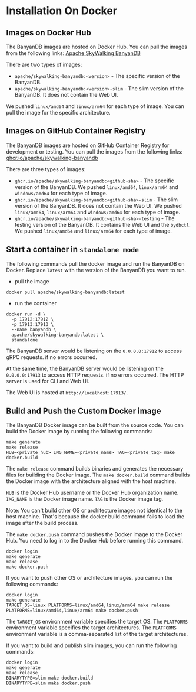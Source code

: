 ﻿# Installation On Docker

## Images on Docker Hub

The BanyanDB images are hosted on Docker Hub. You can pull the images from the following links: [Apache SkyWalking BanyanDB](https://hub.docker.com/r/apache/skywalking-banyandb)

There are two types of images:

- `apache/skywalking-banyandb:<version>` - The specific version of the BanyanDB.
- `apache/skywalking-banyandb:<version>-slim` - The slim version of the BanyanDB. It does not contain the Web UI.

We pushed `linux/amd64` and `linux/arm64` for each type of image. You can pull the image for the specific architecture.

## Images on GitHub Container Registry

The BanyanDB images are hosted on GitHub Container Registry for development or testing. You can pull the images from the following links: [ghcr.io/apache/skywalking-banyandb](https://github.com/apache/skywalking-banyandb/pkgs/container/skywalking-banyandb)

There are three types of images:

- `ghcr.io/apache/skywalking-banyandb:<github-sha>` - The specific version of the BanyanDB. We pushed `linux/amd64`,  `linux/arm64` and `windows/amd64` for each type of image.
- `ghcr.io/apache/skywalking-banyandb:<github-sha>-slim` - The slim version of the BanyanDB. It does not contain the Web UI. We pushed `linux/amd64`,  `linux/arm64` and `windows/amd64` for each type of image.
- `ghcr.io/apache/skywalking-banyandb:<github-sha>-testing` - The testing version of the BanyanDB. It contains the Web UI and the `bydbctl`. We pushed `linux/amd64` and  `linux/arm64` for each type of image.

## Start a container in `standalone mode`
The following commands pull the docker image and run the BanyanDB on Docker. Replace `latest` with the version of the BanyanDB you want to run.
- pull the image
```shell
docker pull apache/skywalking-banyandb:latest
```
- run the container
```shell
docker run -d \
  -p 17912:17912 \
  -p 17913:17913 \
  --name banyandb \
  apache/skywalking-banyandb:latest \
  standalone
```

The BanyanDB server would be listening on the `0.0.0.0:17912` to access gRPC requests. if no errors occurred.

At the same time, the BanyanDB server would be listening on the `0.0.0.0:17913` to access HTTP requests. if no errors occurred. The HTTP server is used for CLI and Web UI.

The Web UI is hosted at `http://localhost:17913/`.

## Build and Push the Custom Docker image

The BanyanDB Docker image can be built from the source code. You can build the Docker image by running the following commands:

```shell
make generate
make release
HUB=<private_hub> IMG_NAME=<private_name> TAG=<private_tag> make docker.build
```

The `make release` command builds binaries and generates the necessary files for building the Docker image. The `make docker.build` command builds the Docker image with the architecture aligned with the host machine.

`HUB` is the Docker Hub username or the Docker Hub organization name. `IMG_NAME` is the Docker image name. `TAG` is the Docker image tag.

Note: You can't build other OS or architecture images not identical to the host machine. That's because the docker build command fails to load the image after the build process.

The `make docker.push` command pushes the Docker image to the Docker Hub. You need to log in to the Docker Hub before running this command.

```shell
docker login
make generate
make release
make docker.push
```

If you want to push other OS or architecture images, you can run the following commands:

```shell
docker login
make generate
TARGET_OS=linux PLATFORMS=linux/amd64,linux/arm64 make release
PLATFORMS=linux/amd64,linux/arm64 make docker.push
```

The `TARGET_OS` environment variable specifies the target OS. The `PLATFORMS` environment variable specifies the target architectures. The `PLATFORMS` environment variable is a comma-separated list of the target architectures.

If you want to build and publish slim images, you can run the following commands:

```shell
docker login
make generate
make release
BINARYTYPE=slim make docker.build
BINARYTYPE=slim make docker.push
```

